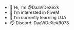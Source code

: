 - 👋 Hi, I’m @DaaViDeXe2k
- 👀 I’m interested in FiveM
- 🌱 I’m currently learning LUA
- 📫 Discord: DaaViDeXe#9073

<!---
DaaViDeXe2k/DaaViDeXe2k is a ✨ special ✨ repository because its `README.md` (this file) appears on your GitHub profile.
You can click the Preview link to take a look at your changes.
--->
